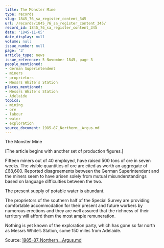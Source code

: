 ```yaml
---
title: The Monster Mine
type: records
slug: 1845_76_sa_register_content_345
url: /records/1845_76_sa_register_content_345/
record_id: 1845_76_sa_register_content_345
date: '1845-11-05'
date_display: null
volume: null
issue_number: null
page: '3'
article_type: news
issue_reference: 5 November 1845, page 3
people_mentioned:
- German Superintendent
- miners
- proprietors
- Messrs White’s Station
places_mentioned:
- Messrs White’s Station
- Adelaide
topics:
- mining
- ore
- labour
- water
- exploration
source_document: 1985-87_Northern__Argus.md
---
```


The Monster Mine

[The article begins with another set of production figures.]

Fifteen miners out of 40 employed, have raised 500 tons of ore in seven weeks.  The visible quantities of ore are cited as worth an aggregate of £68,600.  Reported disagreements between the German Superintendent and the miners seem to have arisen solely from mutual misunderstandings based on language difficulties between the two.

The present supply of potable water is abundant.

The proprietors of the southern half of the Special Survey are providing comfortable accommodation for their present and future workers by numerous erections and they are well assured that the richness of their territory will afford them the most ample remuneration.

Nothing is yet known of the exploration party, which has gone so far north as Messrs White’s Station, some 150 miles from Adelaide.

Source: [1985-87_Northern__Argus.md](/downloads/markdown/1985-87_Northern__Argus.md)
